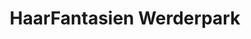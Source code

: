---
title: "HaarFantasien Werderpark"
url: /werder-havel/haarfantasien-werderpark/
shop: Friseur
---